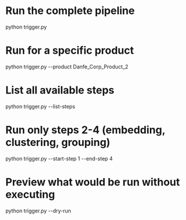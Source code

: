# Run the complete pipeline

python trigger.py

# Run for a specific product

python trigger.py --product Danfe_Corp_Product_2

# List all available steps

python trigger.py --list-steps

# Run only steps 2-4 (embedding, clustering, grouping)

python trigger.py --start-step 1 --end-step 4

# Preview what would be run without executing

python trigger.py --dry-run
